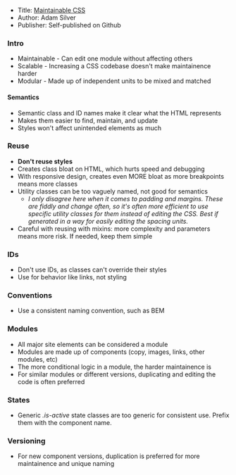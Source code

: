 * Title: [Maintainable CSS](http://maintainablecss.com/)
* Author: Adam Silver
* Publisher: Self-published on Github

### Intro
* Maintainable - Can edit one module without affecting others
* Scalable - Increasing a CSS codebase doesn't make maintainence harder
* Modular - Made up of independent units to be mixed and matched

#### Semantics
* Semantic class and ID names make it clear what the HTML represents
* Makes them easier to find, maintain, and update
* Styles won't affect unintended elements as much

### Reuse
* **Don't reuse styles**
* Creates class bloat on HTML, which hurts speed and debugging
* With responsive design, creates even MORE bloat as more breakpoints means more classes
* Utility classes can be too vaguely named, not good for semantics
    * *I only disagree here when it comes to padding and margins. These are fiddly and change often, so it's often more efficient to use specific utility classes for them instead of editing the CSS. Best if generated in a way for easily editing the spacing units.*
* Careful with reusing with mixins: more complexity and parameters means more risk. If needed, keep them simple

### IDs
* Don't use IDs, as classes can't override their styles
* Use for behavior like links, not styling

### Conventions
* Use a consistent naming convention, such as BEM

### Modules
* All major site elements can be considered a module
* Modules are made up of components (copy, images, links, other modules, etc)
* The more conditional logic in a module, the harder maintainence is
* For similar modules or different versions, duplicating and editing the code is often preferred

### States
* Generic *.is-active* state classes are too generic for consistent use. Prefix them with the component name.

### Versioning
* For new component versions, duplication is preferred for more maintainence and unique naming
